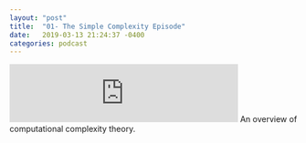 ```yaml
---
layout: "post"
title:  "01- The Simple Complexity Episode"
date:   2019-03-13 21:24:37 -0400
categories: podcast
---
```


<iframe src="https://anchor.fm/randomly-typed/embed/episodes/The-Simple-Complexity-Episode-e3f0om/a-abn86n" height="102px" width="400px" frameborder="0" scrolling="no"></iframe>
An overview of computational complexity theory.
